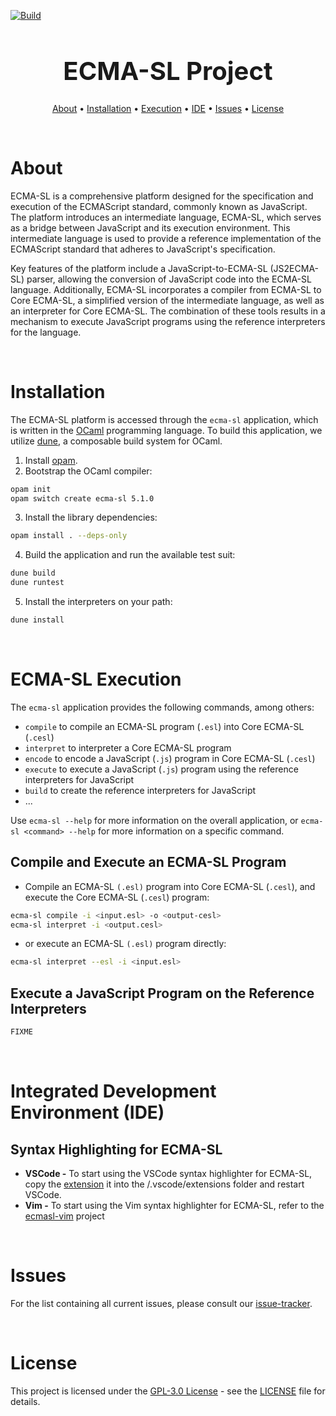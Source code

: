 [![Build](https://github.com/formalsec/ECMA-SL/actions/workflows/build.yml/badge.svg?branch=main)](https://github.com/formalsec/ECMA-SL/actions/workflows/build.yml)

<h1 align="center", style="font-size: 40px">ECMA-SL Project</h1>

<p align="center">
  <a href="#about">About</a> •
  <a href="#installation">Installation</a> •
  <a href="#ecma-sl-execution">Execution</a> •
  <a href="#integrated-development-environment-ide">IDE</a> •
  <a href="#issues">Issues</a> •
  <a href="#license">License</a>
</p>

<br>

# About

ECMA-SL is a comprehensive platform designed for the specification and execution of the ECMAScript standard, commonly known as JavaScript.
The platform introduces an intermediate language, ECMA-SL, which
serves as a bridge between JavaScript and its execution environment.
This intermediate language is used to provide a reference implementation of the ECMAScript standard that adheres to JavaScript's specification.

Key features of the platform include a JavaScript-to-ECMA-SL (JS2ECMA-SL) parser, allowing the conversion of JavaScript code into the ECMA-SL language.
Additionally, ECMA-SL incorporates a compiler from ECMA-SL to Core ECMA-SL, a simplified version of the intermediate language, as well as an interpreter for Core ECMA-SL.
The combination of these tools results in a mechanism to execute JavaScript programs using the reference interpreters for the language.

<br>

# Installation

The ECMA-SL platform is accessed through the `ecma-sl` application, which is written in the [OCaml](https://ocaml.org/) programming language.
To build this application, we utilize [dune](https://github.com/ocaml/dune), a composable build system for OCaml.

1. Install [opam](https://opam.ocaml.org/doc/Install.html).
2. Bootstrap the OCaml compiler:
```sh
opam init
opam switch create ecma-sl 5.1.0
```

3. Install the library dependencies:
```sh
opam install . --deps-only
```

4. Build the application and run the available test suit:
```sh
dune build
dune runtest
```

5. Install the interpreters on your path:
```sh
dune install
```

<br>

# ECMA-SL Execution

The `ecma-sl` application provides the following commands, among others:

- `compile` to compile an ECMA-SL program (`.esl`) into Core ECMA-SL (`.cesl`)
- `interpret` to interpreter a Core ECMA-SL program
- `encode` to encode a JavaScript (`.js`) program in Core ECMA-SL (`.cesl`)
- `execute` to execute a JavaScript (`.js`) program using the reference interpreters for JavaScript
- `build` to create the reference interpreters for JavaScript
- ...

Use `ecma-sl --help` for more information on the overall application, or `ecma-sl <command> --help` for more information on a specific command.

## Compile and Execute an ECMA-SL Program

- Compile an ECMA-SL `(.esl)` program into Core ECMA-SL (`.cesl`), and execute the Core ECMA-SL (`.cesl`) program:

```sh
ecma-sl compile -i <input.esl> -o <output-cesl>
ecma-sl interpret -i <output.cesl>
```

- or execute an ECMA-SL `(.esl)` program directly:

```sh
ecma-sl interpret --esl -i <input.esl>
```

## Execute a JavaScript Program on the Reference Interpreters

```sh
FIXME
```

<br>

# Integrated Development Environment (IDE)

## Syntax Highlighting for ECMA-SL

- **VSCode -** To start using the VSCode syntax highlighter for ECMA-SL, copy the [extension](extensions/ecmasl-vscode/) it into the <user home>/.vscode/extensions folder and restart VSCode.
- **Vim -** To start using the Vim syntax highlighter for ECMA-SL, refer to the [ecmasl-vim](https://github.com/formalsec/ecmasl-vim) project

<br>

# Issues

For the list containing all current issues, please consult our [issue-tracker](https://github.com/formalsec/ECMA-SL/issues).

<br>

# License

This project is licensed under the [GPL-3.0 License](https://www.gnu.org/licenses/gpl-3.0.en.html) - see the [LICENSE](LICENSE) file for details.
